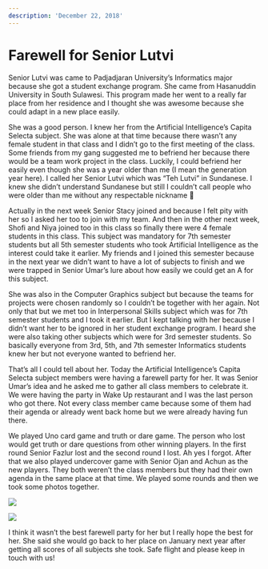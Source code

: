 ```yaml
---
description: 'December 22, 2018'
---
```


# Farewell for Senior Lutvi

Senior Lutvi was came to Padjadjaran University’s Informatics major because she got a student exchange program. She came from Hasanuddin University in South Sulawesi. This program made her went to a really far place from her residence and I thought she was awesome because she could adapt in a new place easily.

She was a good person. I knew her from the Artificial Intelligence’s Capita Selecta subject. She was alone at that time because there wasn’t any female student in that class and I didn’t go to the first meeting of the class. Some friends from my gang suggested me to befriend her because there would be a team work project in the class. Luckily, I could befriend her easily even though she was a year older than me \(I mean the generation year here\). I called her Senior Lutvi which was “Teh Lutvi” in Sundanese. I knew she didn’t understand Sundanese but still I couldn’t call people who were older than me without any respectable nickname 🙁

Actually in the next week Senior Stacy joined and because I felt pity with her so I asked her too to join with my team. And then in the other next week, Shofi and Niya joined too in this class so finally there were 4 female students in this class. This subject was mandatory for 7th semester students but all 5th semester students who took Artificial Intelligence as the interest could take it earlier. My friends and I joined this semester because in the next year we didn’t want to have a lot of subjects to finish and we were trapped in Senior Umar’s lure about how easily we could get an A for this subject.

She was also in the Computer Graphics subject but because the teams for projects were chosen randomly so I couldn’t be together with her again. Not only that but we met too in Interpersonal Skills subject which was for 7th semester students and I took it earlier. But I kept talking with her because I didn’t want her to be ignored in her student exchange program. I heard she were also taking other subjects which were for 3rd semester students. So basically everyone from 3rd, 5th, and 7th semester Informatics students knew her but not everyone wanted to befriend her.

That’s all I could tell about her. Today the Artificial Intelligence’s Capita Selecta subject members were having a farewell party for her. It was Senior Umar’s idea and he asked me to gather all class members to celebrate it. We were having the party in Wake Up restaurant and I was the last person who got there. Not every class member came because some of them had their agenda or already went back home but we were already having fun there.

We played Uno card game and truth or dare game. The person who lost would get truth or dare questions from other winning players. In the first round Senior Fazlur lost and the second round I lost. Ah yes I forgot. After that we also played undercover game with Senior Ojan and Achun as the new players. They both weren’t the class members but they had their own agenda in the same place at that time. We played some rounds and then we took some photos together.

![](http://blogs.unpad.ac.id/realicejoanne/files/2018/12/S__35053600-300x225.jpg)

![](http://blogs.unpad.ac.id/realicejoanne/files/2018/12/S__35053605-300x225.jpg)

I think it wasn’t the best farewell party for her but I really hope the best for her. She said she would go back to her place on January next year after getting all scores of all subjects she took. Safe flight and please keep in touch with us!

